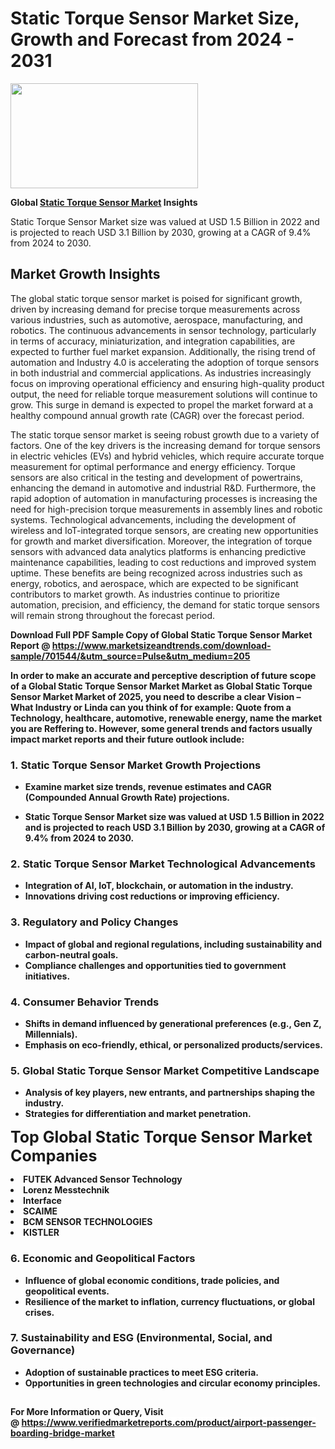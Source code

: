 <H1>Static Torque Sensor Market Size, Growth and Forecast from 2024 - 2031</H1><img class="aligncenter size-medium wp-image-584254" src="https://thirdeyenews.in/wp-content/uploads/2024/09/Global-Market-Research-300x168.jpeg" alt="" width="300" height="168" /><p><strong>Global&nbsp;<a href="https://www.marketsizeandtrends.com/download-sample/701544/&amp;utm_source=Pulse&amp;utm_medium=205">Static Torque Sensor Market</a> Insights</strong></p><p>Static Torque Sensor Market size was valued at USD 1.5 Billion in 2022 and is projected to reach USD 3.1 Billion by 2030, growing at a CAGR of 9.4% from 2024 to 2030.</p><p><h2>Market Growth Insights</h2> <p>The global static torque sensor market is poised for significant growth, driven by increasing demand for precise torque measurements across various industries, such as automotive, aerospace, manufacturing, and robotics. The continuous advancements in sensor technology, particularly in terms of accuracy, miniaturization, and integration capabilities, are expected to further fuel market expansion. Additionally, the rising trend of automation and Industry 4.0 is accelerating the adoption of torque sensors in both industrial and commercial applications. As industries increasingly focus on improving operational efficiency and ensuring high-quality product output, the need for reliable torque measurement solutions will continue to grow. This surge in demand is expected to propel the market forward at a healthy compound annual growth rate (CAGR) over the forecast period.</p> <p><strong></strong></p> <p>The static torque sensor market is seeing robust growth due to a variety of factors. One of the key drivers is the increasing demand for torque sensors in electric vehicles (EVs) and hybrid vehicles, which require accurate torque measurement for optimal performance and energy efficiency. Torque sensors are also critical in the testing and development of powertrains, enhancing the demand in automotive and industrial R&D. Furthermore, the rapid adoption of automation in manufacturing processes is increasing the need for high-precision torque measurements in assembly lines and robotic systems. Technological advancements, including the development of wireless and IoT-integrated torque sensors, are creating new opportunities for growth and market diversification. Moreover, the integration of torque sensors with advanced data analytics platforms is enhancing predictive maintenance capabilities, leading to cost reductions and improved system uptime. These benefits are being recognized across industries such as energy, robotics, and aerospace, which are expected to be significant contributors to market growth. As industries continue to prioritize automation, precision, and efficiency, the demand for static torque sensors will remain strong throughout the forecast period. <p><strong></p><p><span class=""><strong>Download Full PDF Sample Copy of Global Static Torque Sensor Market Report</strong> @ <a href="https://www.marketsizeandtrends.com/download-sample/701544/&amp;utm_source=Pulse&amp;utm_medium=205" target="_blank">https://www.marketsizeandtrends.com/download-sample/701544/&amp;utm_source=Pulse&amp;utm_medium=205</a></span></p><p>In order to make an accurate and perceptive description of future scope of a Global&nbsp;Static Torque Sensor Market Market as Global&nbsp;Static Torque Sensor Market Market of 2025, you need to describe a clear Vision &ndash; What Industry or Linda can you think of for example: Quote from a Technology, healthcare, automotive, renewable energy, name the market you are Reffering to. However, some general trends and factors usually impact market reports and their future outlook include:</p><h3>1.&nbsp;<strong>Static Torque Sensor Market Growth Projections</strong></h3><ul><li>Examine market size trends, revenue estimates and CAGR (Compounded Annual Growth Rate) projections.</li><li><p>Static Torque Sensor Market size was valued at USD 1.5 Billion in 2022 and is projected to reach USD 3.1 Billion by 2030, growing at a CAGR of 9.4% from 2024 to 2030.</p></li></ul><h3>2.&nbsp;<strong>Static Torque Sensor Market Technological Advancements</strong></h3><ul><li>Integration of AI, IoT, blockchain, or automation in the industry.</li><li>Innovations driving cost reductions or improving efficiency.</li></ul><h3>3.&nbsp;<strong>Regulatory and Policy Changes</strong></h3><ul><li>Impact of global and regional regulations, including sustainability and carbon-neutral goals.</li><li>Compliance challenges and opportunities tied to government initiatives.</li></ul><h3>4.&nbsp;<strong>Consumer Behavior Trends</strong></h3><ul><li>Shifts in demand influenced by generational preferences (e.g., Gen Z, Millennials).</li><li>Emphasis on eco-friendly, ethical, or personalized products/services.</li></ul><h3>5.&nbsp;<strong>Global Static Torque Sensor Market Competitive Landscape</strong></h3><ul><li>Analysis of key players, new entrants, and partnerships shaping the industry.</li><li>Strategies for differentiation and market penetration.</li></ul><p data-pm-slice="1 1 []"><span style="color: inherit; font-family: inherit; font-size: 25px;">Top Global Static Torque Sensor Market Companies</span></p><div class="" data-test-id=""><p><li>FUTEK Advanced Sensor Technology</li><li> Lorenz Messtechnik</li><li> Interface</li><li> SCAIME</li><li> BCM SENSOR TECHNOLOGIES</li><li> KISTLER</li></p></div><h3>6.&nbsp;<strong>Economic and Geopolitical Factors</strong></h3><ul><li>Influence of global economic conditions, trade policies, and geopolitical events.</li><li>Resilience of the market to inflation, currency fluctuations, or global crises.</li></ul><h3>7.&nbsp;<strong>Sustainability and ESG (Environmental, Social, and Governance)</strong></h3><ul><li>Adoption of sustainable practices to meet ESG criteria.</li><li>Opportunities in green technologies and circular economy principles.</li></ul><h2><strong style="font-size: 14px;">For More Information or Query, Visit @&nbsp;</strong><a style="background-color: #ffffff; font-size: 14px;" href="https://www.marketsizeandtrends.com/report/static-torque-sensor-market/" target="_blank">https://www.verifiedmarketreports.com/product/airport-passenger-boarding-bridge-market</a></h2>
